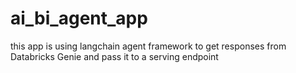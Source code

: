 # ai_bi_agent_app
this app is using langchain agent framework to get responses from Databricks Genie and pass it to a serving endpoint
